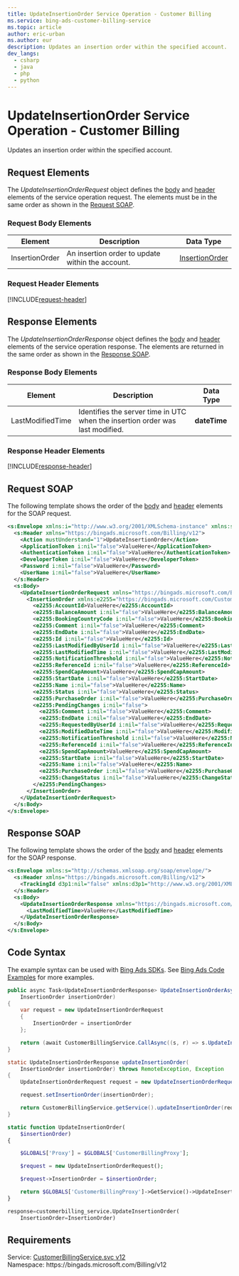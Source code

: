 ```yaml
---
title: UpdateInsertionOrder Service Operation - Customer Billing
ms.service: bing-ads-customer-billing-service
ms.topic: article
author: eric-urban
ms.author: eur
description: Updates an insertion order within the specified account.
dev_langs: 
  - csharp
  - java
  - php
  - python
---
```

# UpdateInsertionOrder Service Operation - Customer Billing
Updates an insertion order within the specified account.

## <a name="request"></a>Request Elements
The *UpdateInsertionOrderRequest* object defines the [body](#request-body) and [header](#request-header) elements of the service operation request. The elements must be in the same order as shown in the [Request SOAP](#request-soap). 

### <a name="request-body"></a>Request Body Elements

|Element|Description|Data Type|
|-----------|---------------|-------------|
|<a name="insertionorder"></a>InsertionOrder|An insertion order to update within the account.|[InsertionOrder](insertionorder.md)|

### <a name="request-header"></a>Request Header Elements
[!INCLUDE[request-header](./includes/request-header.md)]

## <a name="response"></a>Response Elements
The *UpdateInsertionOrderResponse* object defines the [body](#response-body) and [header](#response-header) elements of the service operation response. The elements are returned in the same order as shown in the [Response SOAP](#response-soap).

### <a name="response-body"></a>Response Body Elements

|Element|Description|Data Type|
|-----------|---------------|-------------|
|<a name="lastmodifiedtime"></a>LastModifiedTime|Identifies the server time in UTC when the insertion order was last modified.|**dateTime**|

### <a name="response-header"></a>Response Header Elements
[!INCLUDE[response-header](./includes/response-header.md)]

## <a name="request-soap"></a>Request SOAP
The following template shows the order of the [body](#request-body) and [header](#request-header) elements for the SOAP request.

```xml
<s:Envelope xmlns:i="http://www.w3.org/2001/XMLSchema-instance" xmlns:s="http://schemas.xmlsoap.org/soap/envelope/">
  <s:Header xmlns="https://bingads.microsoft.com/Billing/v12">
    <Action mustUnderstand="1">UpdateInsertionOrder</Action>
    <ApplicationToken i:nil="false">ValueHere</ApplicationToken>
    <AuthenticationToken i:nil="false">ValueHere</AuthenticationToken>
    <DeveloperToken i:nil="false">ValueHere</DeveloperToken>
    <Password i:nil="false">ValueHere</Password>
    <UserName i:nil="false">ValueHere</UserName>
  </s:Header>
  <s:Body>
    <UpdateInsertionOrderRequest xmlns="https://bingads.microsoft.com/Billing/v12">
      <InsertionOrder xmlns:e2255="https://bingads.microsoft.com/Customer/v12/Entities" i:nil="false">
        <e2255:AccountId>ValueHere</e2255:AccountId>
        <e2255:BalanceAmount i:nil="false">ValueHere</e2255:BalanceAmount>
        <e2255:BookingCountryCode i:nil="false">ValueHere</e2255:BookingCountryCode>
        <e2255:Comment i:nil="false">ValueHere</e2255:Comment>
        <e2255:EndDate i:nil="false">ValueHere</e2255:EndDate>
        <e2255:Id i:nil="false">ValueHere</e2255:Id>
        <e2255:LastModifiedByUserId i:nil="false">ValueHere</e2255:LastModifiedByUserId>
        <e2255:LastModifiedTime i:nil="false">ValueHere</e2255:LastModifiedTime>
        <e2255:NotificationThreshold i:nil="false">ValueHere</e2255:NotificationThreshold>
        <e2255:ReferenceId i:nil="false">ValueHere</e2255:ReferenceId>
        <e2255:SpendCapAmount>ValueHere</e2255:SpendCapAmount>
        <e2255:StartDate i:nil="false">ValueHere</e2255:StartDate>
        <e2255:Name i:nil="false">ValueHere</e2255:Name>
        <e2255:Status i:nil="false">ValueHere</e2255:Status>
        <e2255:PurchaseOrder i:nil="false">ValueHere</e2255:PurchaseOrder>
        <e2255:PendingChanges i:nil="false">
          <e2255:Comment i:nil="false">ValueHere</e2255:Comment>
          <e2255:EndDate i:nil="false">ValueHere</e2255:EndDate>
          <e2255:RequestedByUserId i:nil="false">ValueHere</e2255:RequestedByUserId>
          <e2255:ModifiedDateTime i:nil="false">ValueHere</e2255:ModifiedDateTime>
          <e2255:NotificationThreshold i:nil="false">ValueHere</e2255:NotificationThreshold>
          <e2255:ReferenceId i:nil="false">ValueHere</e2255:ReferenceId>
          <e2255:SpendCapAmount>ValueHere</e2255:SpendCapAmount>
          <e2255:StartDate i:nil="false">ValueHere</e2255:StartDate>
          <e2255:Name i:nil="false">ValueHere</e2255:Name>
          <e2255:PurchaseOrder i:nil="false">ValueHere</e2255:PurchaseOrder>
          <e2255:ChangeStatus i:nil="false">ValueHere</e2255:ChangeStatus>
        </e2255:PendingChanges>
      </InsertionOrder>
    </UpdateInsertionOrderRequest>
  </s:Body>
</s:Envelope>
```

## <a name="response-soap"></a>Response SOAP
The following template shows the order of the [body](#response-body) and [header](#response-header) elements for the SOAP response.

```xml
<s:Envelope xmlns:s="http://schemas.xmlsoap.org/soap/envelope/">
  <s:Header xmlns="https://bingads.microsoft.com/Billing/v12">
    <TrackingId d3p1:nil="false" xmlns:d3p1="http://www.w3.org/2001/XMLSchema-instance">ValueHere</TrackingId>
  </s:Header>
  <s:Body>
    <UpdateInsertionOrderResponse xmlns="https://bingads.microsoft.com/Billing/v12">
      <LastModifiedTime>ValueHere</LastModifiedTime>
    </UpdateInsertionOrderResponse>
  </s:Body>
</s:Envelope>
```

## <a name="example"></a>Code Syntax
The example syntax can be used with [Bing Ads SDKs](../guides/client-libraries.md). See [Bing Ads Code Examples](../guides/code-examples.md) for more examples.
```csharp
public async Task<UpdateInsertionOrderResponse> UpdateInsertionOrderAsync(
	InsertionOrder insertionOrder)
{
	var request = new UpdateInsertionOrderRequest
	{
		InsertionOrder = insertionOrder
	};

	return (await CustomerBillingService.CallAsync((s, r) => s.UpdateInsertionOrderAsync(r), request));
}
```
```java
static UpdateInsertionOrderResponse updateInsertionOrder(
	InsertionOrder insertionOrder) throws RemoteException, Exception
{
	UpdateInsertionOrderRequest request = new UpdateInsertionOrderRequest();

	request.setInsertionOrder(insertionOrder);

	return CustomerBillingService.getService().updateInsertionOrder(request);
}
```
```php
static function UpdateInsertionOrder(
	$insertionOrder)
{

	$GLOBALS['Proxy'] = $GLOBALS['CustomerBillingProxy'];

	$request = new UpdateInsertionOrderRequest();

	$request->InsertionOrder = $insertionOrder;

	return $GLOBALS['CustomerBillingProxy']->GetService()->UpdateInsertionOrder($request);
}
```
```python
response=customerbilling_service.UpdateInsertionOrder(
	InsertionOrder=InsertionOrder)
```

## Requirements
Service: [CustomerBillingService.svc v12](https://clientcenter.api.bingads.microsoft.com/Api/Billing/v12/CustomerBillingService.svc)  
Namespace: https\://bingads.microsoft.com/Billing/v12  

